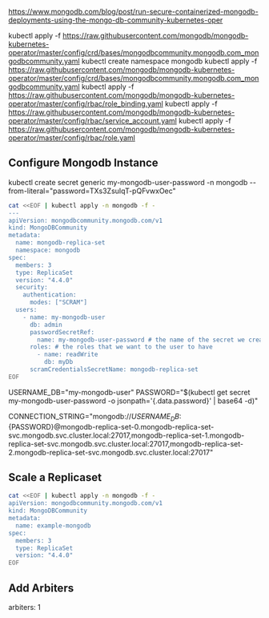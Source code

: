 https://www.mongodb.com/blog/post/run-secure-containerized-mongodb-deployments-using-the-mongo-db-community-kubernetes-oper


kubectl apply -f https://raw.githubusercontent.com/mongodb/mongodb-kubernetes-operator/master/config/crd/bases/mongodbcommunity.mongodb.com_mongodbcommunity.yaml
kubectl create namespace mongodb
kubectl apply -f https://raw.githubusercontent.com/mongodb/mongodb-kubernetes-operator/master/config/crd/bases/mongodbcommunity.mongodb.com_mongodbcommunity.yaml
kubectl apply -f https://raw.githubusercontent.com/mongodb/mongodb-kubernetes-operator/master/config/rbac/role_binding.yaml
kubectl apply -f https://raw.githubusercontent.com/mongodb/mongodb-kubernetes-operator/master/config/rbac/service_account.yaml
kubectl apply -f https://raw.githubusercontent.com/mongodb/mongodb-kubernetes-operator/master/config/rbac/role.yaml

## Configure Mongodb Instance

kubectl create secret generic my-mongodb-user-password -n mongodb --from-literal="password=TXs3ZsuIqT-pQFvwxOec"

```bash
cat <<EOF | kubectl apply -n mongodb -f -
---
apiVersion: mongodbcommunity.mongodb.com/v1
kind: MongoDBCommunity
metadata:
  name: mongodb-replica-set
  namespace: mongodb
spec:
  members: 3
  type: ReplicaSet
  version: "4.4.0"
  security:
    authentication:
      modes: ["SCRAM"]
  users:
    - name: my-mongodb-user
      db: admin
      passwordSecretRef: 
        name: my-mongodb-user-password # the name of the secret we created
      roles: # the roles that we want to the user to have
        - name: readWrite
          db: myDb
      scramCredentialsSecretName: mongodb-replica-set
EOF
```

USERNAME_DB="my-mongodb-user"
PASSWORD="$(kubectl get secret my-mongodb-user-password -o  jsonpath='{.data.password}' | base64 -d)"

CONNECTION_STRING="mongodb://${USERNAME_DB}:${PASSWORD}@mongodb-replica-set-0.mongodb-replica-set-svc.mongodb.svc.cluster.local:27017,mongodb-replica-set-1.mongodb-replica-set-svc.mongodb.svc.cluster.local:27017,mongodb-replica-set-2.mongodb-replica-set-svc.mongodb.svc.cluster.local:27017"

## Scale a Replicaset

```bash
cat <<EOF | kubectl apply -n mongodb -f -
apiVersion: mongodbcommunity.mongodb.com/v1
kind: MongoDBCommunity
metadata:
  name: example-mongodb
spec:
  members: 3
  type: ReplicaSet
  version: "4.4.0"
EOF
```


## Add Arbiters
  arbiters: 1